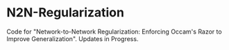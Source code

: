 # N2N-Regularization  
Code for "Network-to-Network Regularization: Enforcing Occam's Razor to Improve Generalization". Updates in Progress. 

